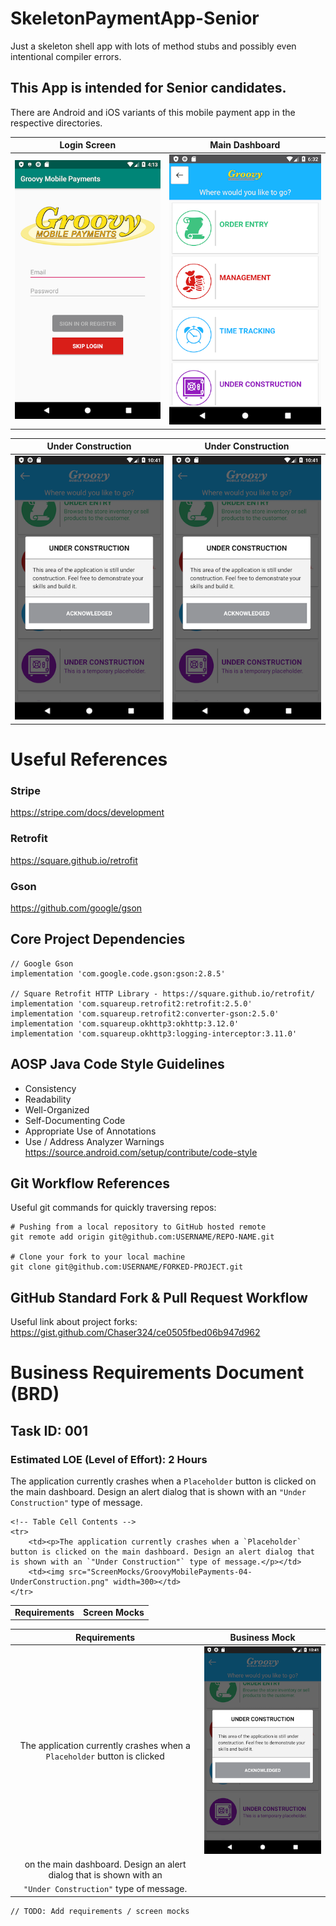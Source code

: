 # SkeletonPaymentApp-Senior
Just a skeleton shell app with lots of method stubs and possibly even intentional compiler errors.

## This App is intended for Senior candidates. 
There are Android and iOS variants of this mobile payment app in the respective directories.

Login Screen                                             | Main Dashboard
:-------------------------------------------------------:|:---------------------------------------------------------:
![Login Screen](ScreenMocks/GroovyMobilePayments-01-Login.png) | ![Main Dashboard](ScreenMocks/GroovyMobilePayments-03-MainDashboard.png)

Under Construction                                       | Under Construction
:-------------------------------------------------------:|:---------------------------------------------------------:
![Construction Dialog](ScreenMocks/GroovyMobilePayments-04-UnderConstruction.png) | ![Construction Dialog](ScreenMocks/GroovyMobilePayments-04-UnderConstruction.png)

# Useful References

### Stripe
https://stripe.com/docs/development  

### Retrofit
https://square.github.io/retrofit  

### Gson
https://github.com/google/gson  

## Core Project Dependencies

```
// Google Gson
implementation 'com.google.code.gson:gson:2.8.5'

// Square Retrofit HTTP Library - https://square.github.io/retrofit/
implementation 'com.squareup.retrofit2:retrofit:2.5.0'
implementation 'com.squareup.retrofit2:converter-gson:2.5.0'
implementation 'com.squareup.okhttp3:okhttp:3.12.0'
implementation 'com.squareup.okhttp3:logging-interceptor:3.11.0'
```

## AOSP Java Code Style Guidelines
* Consistency  
* Readability  
* Well-Organized  
* Self-Documenting Code  
* Appropriate Use of Annotations  
* Use / Address Analyzer Warnings  
https://source.android.com/setup/contribute/code-style  

## Git Workflow References

Useful git commands for quickly traversing repos:  
```
# Pushing from a local repository to GitHub hosted remote
git remote add origin git@github.com:USERNAME/REPO-NAME.git

# Clone your fork to your local machine
git clone git@github.com:USERNAME/FORKED-PROJECT.git
```

## GitHub Standard Fork & Pull Request Workflow  
Useful link about project forks:
https://gist.github.com/Chaser324/ce0505fbed06b947d962  

# Business Requirements Document (BRD)  

## Task ID: 001  
### Estimated LOE (Level of Effort): 2 Hours  
The application currently crashes when a `Placeholder` button is clicked on the main dashboard. Design an alert dialog that is shown with an `"Under Construction"` type of message.  

<table>
    <!-- Table Headers -->
    <tr>
        <td><strong>Requirements</strong></td>
        <td><strong>Screen Mocks</strong></td>
    </tr>

    <!-- Table Cell Contents -->
    <tr>
        <td><p>The application currently crashes when a `Placeholder` button is clicked on the main dashboard. Design an alert dialog that is shown with an `"Under Construction"` type of message.</p></td>
        <td><img src="ScreenMocks/GroovyMobilePayments-04-UnderConstruction.png" width=300></td>
    </tr>
</table>

Requirements                                       | Business Mock
:-------------------------------------------------:|:---------------------------------------------------------:
The application currently crashes when a `Placeholder` button is clicked | ![Construction Dialog](ScreenMocks/GroovyMobilePayments-04-UnderConstruction.png)
on the main dashboard. Design an alert dialog that is shown with an      |
`"Under Construction"` type of message.                                  |

```
// TODO: Add requirements / screen mocks
```
